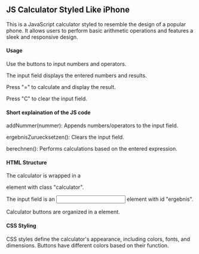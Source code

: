 ## JS Calculator Styled Like iPhone
This is a JavaScript calculator styled to resemble the design of a popular phone. It allows users to perform basic arithmetic operations and features a sleek and responsive design.


#### Usage

Use the buttons to input numbers and operators.

The input field displays the entered numbers and results.

Press "=" to calculate and display the result.

Press "C" to clear the input field.


#### Short explaination of the JS code

addNummer(nummer): Appends numbers/operators to the input field.

ergebnisZuruecksetzen(): Clears the input field.

berechnen(): Performs calculations based on the entered expression.


#### HTML Structure

The calculator is wrapped in a <div> element with class "calculator".

The input field is an <input> element with id "ergebnis".

Calculator buttons are organized in a <table> element.


#### CSS Styling

CSS styles define the calculator's appearance, including colors, fonts, and dimensions.
Buttons have different colors based on their function.
